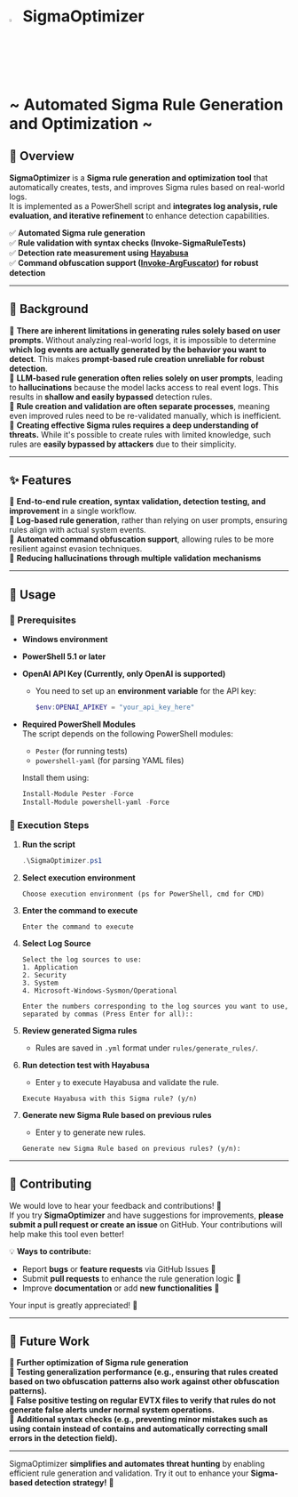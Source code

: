 
# <img src="https://github.com/user-attachments/assets/882178cc-6873-49dd-a725-2c201753b0f7" alt="SigmaOptimizer Logo" width="3.5%"> SigmaOptimizer <br> ~ Automated Sigma Rule Generation and Optimization ~  

## 🎯 Overview  
**SigmaOptimizer** is a **Sigma rule generation and optimization tool** that automatically creates, tests, and improves Sigma rules based on real-world logs.  
It is implemented as a PowerShell script and **integrates log analysis, rule evaluation, and iterative refinement** to enhance detection capabilities.  

✅ **Automated Sigma rule generation**  
✅ **Rule validation with syntax checks (Invoke-SigmaRuleTests)**  
✅ **Detection rate measurement using [Hayabusa](https://github.com/Yamato-Security/hayabusa)**  
✅ **Command obfuscation support ([Invoke-ArgFuscator](https://github.com/wietze/Invoke-ArgFuscator)) for robust detection**  

---

## 📜 Background
🔹 **There are inherent limitations in generating rules solely based on user prompts.** Without analyzing real-world logs, it is impossible to determine **which log events are actually generated by the behavior you want to detect**. This makes **prompt-based rule creation unreliable for robust detection**.  
🔹 **LLM-based rule generation often relies solely on user prompts**, leading to **hallucinations** because the model lacks access to real event logs. This results in **shallow and easily bypassed** detection rules.  
🔹 **Rule creation and validation are often separate processes**, meaning even improved rules need to be re-validated manually, which is inefficient.  
🔹 **Creating effective Sigma rules requires a deep understanding of threats.** While it's possible to create rules with limited knowledge, such rules are **easily bypassed by attackers** due to their simplicity.  

---

## ✨ Features  
🔹 **End-to-end rule creation, syntax validation, detection testing, and improvement** in a single workflow.  
🔹 **Log-based rule generation**, rather than relying on user prompts, ensuring rules align with actual system events.  
🔹 **Automated command obfuscation support**, allowing rules to be more resilient against evasion techniques.  
🔹 **Reducing hallucinations through multiple validation mechanisms**  

---

## 🚀 Usage  
### 🔧 Prerequisites   
- **Windows environment**  
- **PowerShell 5.1 or later**  
- **OpenAI API Key (Currently, only OpenAI is supported)**  
  - You need to set up an **environment variable** for the API key:  
    ```powershell
    $env:OPENAI_APIKEY = "your_api_key_here"
    ```
- **Required PowerShell Modules**  
  The script depends on the following PowerShell modules:  
  - `Pester` (for running tests)  
  - `powershell-yaml` (for parsing YAML files)  

  Install them using:  
  ```powershell
  Install-Module Pester -Force
  Install-Module powershell-yaml -Force
### 🏁 Execution Steps  
1. **Run the script**  
    ```powershell
    .\SigmaOptimizer.ps1
    ```

2. **Select execution environment**  
    ```
    Choose execution environment (ps for PowerShell, cmd for CMD)
    ```

3. **Enter the command to execute**  
    ```
    Enter the command to execute
    ```

4. **Select Log Source**
    ```
    Select the log sources to use:
    1. Application
    2. Security
    3. System
    4. Microsoft-Windows-Sysmon/Operational
    
    Enter the numbers corresponding to the log sources you want to use, separated by commas (Press Enter for all)::
    ```
    
5. **Review generated Sigma rules**  
    - Rules are saved in `.yml` format under `rules/generate_rules/`.  

6. **Run detection test with Hayabusa**  
    - Enter `y` to execute Hayabusa and validate the rule.  
    ```
    Execute Hayabusa with this Sigma rule? (y/n)
    ```

7. **Generate new Sigma Rule based on previous rules**
   - Enter y to generate new rules.
    ```
    Generate new Sigma Rule based on previous rules? (y/n):
    ```

---
## 🤝 Contributing  
We would love to hear your feedback and contributions! 🚀  
If you try **SigmaOptimizer** and have suggestions for improvements, **please submit a pull request or create an issue** on GitHub. Your contributions will help make this tool even better!  

💡 **Ways to contribute:**  
- Report **bugs** or **feature requests** via GitHub Issues 🐛  
- Submit **pull requests** to enhance the rule generation logic 🔧  
- Improve **documentation** or add **new functionalities** 📝  

Your input is greatly appreciated! 🙌

---
## 🔮 Future Work  
🔹 **Further optimization of Sigma rule generation**  
🔹 **Testing generalization performance (e.g., ensuring that rules created based on two obfuscation patterns also work against other obfuscation patterns).**  
🔹 **False positive testing on regular EVTX files to verify that rules do not generate false alerts under normal system operations.**  
🔹 **Additional syntax checks (e.g., preventing minor mistakes such as using contain instead of contains and automatically correcting small errors in the detection field).**  

---

SigmaOptimizer **simplifies and automates threat hunting** by enabling efficient rule generation and validation. Try it out to enhance your **Sigma-based detection strategy!** 🚀

